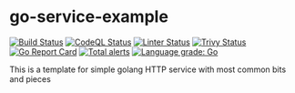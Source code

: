# go-service-example

[![Build Status](https://travis-ci.com/Wikia/go-service-example.svg?branch=main)](https://travis-ci.com/Wikia/go-service-example)
[![CodeQL Status](https://github.com/Wikia/go-service-example/workflows/CodeQL/badge.svg)](https://github.com/Wikia/go-service-example/actions)
[![Linter Status](https://github.com/Wikia/go-service-example/workflows/Lint%20Go%20Code/badge.svg)](https://github.com/Wikia/go-service-example/actions)
[![Trivy Status](https://github.com/Wikia/go-service-example/workflows/trivy/badge.svg)](https://github.com/Wikia/go-service-example/actions)
[![Go Report Card](https://goreportcard.com/badge/github.com/wikia/go-sercice-example)](https://goreportcard.com/report/github.com/wikia/go-service-example)
[![Total alerts](https://img.shields.io/lgtm/alerts/g/Wikia/go-service-example.svg?logo=lgtm&logoWidth=18)](https://lgtm.com/projects/g/Wikia/go-service-example/alerts/)
[![Language grade: Go](https://img.shields.io/lgtm/grade/go/g/Wikia/go-service-example.svg?logo=lgtm&logoWidth=18)](https://lgtm.com/projects/g/Wikia/go-service-example/context:go)

This is a template for simple golang HTTP service with most common bits and pieces
